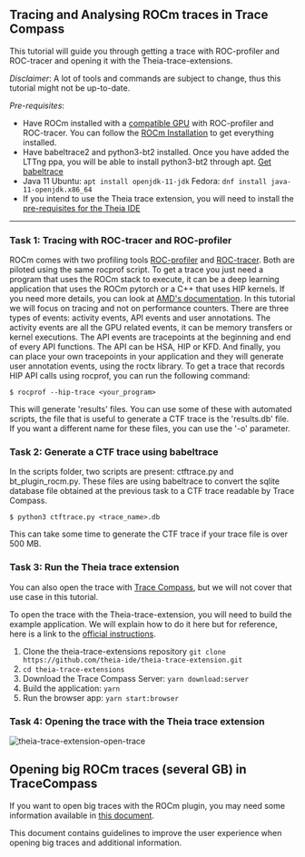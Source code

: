 ## Tracing and Analysing ROCm traces in Trace Compass

This tutorial will guide you through getting a trace with ROC-profiler and ROC-tracer and opening it with the Theia-trace-extensions.

*Disclaimer*: A lot of tools and commands are subject to change, thus this tutorial might not be up-to-date.

*Pre-requisites*:
- Have ROCm installed with a [compatible GPU](https://github.com/RadeonOpenCompute/ROCm#Hardware-and-Software-Support) with ROC-profiler and ROC-tracer. You can follow the [ROCm Installation](https://rocmdocs.amd.com/en/latest/Installation_Guide/Installation-Guide.html) to get everything installed.
- Have babeltrace2 and python3-bt2 installed. Once you have added the LTTng ppa, you will be able to install python3-bt2 through apt. [Get babeltrace](https://babeltrace.org/#bt2-get)
- Java 11
    Ubuntu: `apt install openjdk-11-jdk`
    Fedora: `dnf install java-11-openjdk.x86_64`
- If you intend to use the Theia trace extension, you will need to install the [pre-requisites for the Theia IDE](https://github.com/eclipse-theia/theia/blob/master/doc/Developing.md#prerequisites)

- - -

### Task 1: Tracing with ROC-tracer and ROC-profiler

ROCm comes with two profiling tools [ROC-profiler]() and [ROC-tracer](). Both are piloted using the same rocprof script. To get a trace you just need a program that uses the ROCm stack to execute, it can be a deep learning application that uses the ROCm pytorch or a C++ that uses HIP kernels. If you need more details, you can look at [AMD's documentation](https://rocmdocs.amd.com/en/latest/ROCm_Tools/ROCm-Tools.html). In this tutorial we will focus on tracing and not on performance counters.
There are three types of events: activity events, API events and user annotations. The activity events are all the GPU related events, it can be memory transfers or kernel executions. The API events are tracepoints at the beginning and end of every API functions. The API can be HSA, HIP or KFD. And finally, you can place your own tracepoints in your application and they will generate user annotation events, using the roctx library.
To get a trace that records HIP API calls using rocprof, you can run the following command:
```
$ rocprof --hip-trace <your_program>
```
This will generate 'results' files. You can use some of these with automated scripts, the file that is useful to generate a CTF trace is the 'results.db' file. If you want a different name for these files, you can use the '-o' parameter.

### Task 2: Generate a CTF trace using babeltrace

In the scripts folder, two scripts are present: ctftrace.py and bt_plugin_rocm.py. These files are using babeltrace to convert the sqlite database file obtained at the previous task to a CTF trace readable by Trace Compass.
```
$ python3 ctftrace.py <trace_name>.db
```
This can take some time to generate the CTF trace if your trace file is over 500 MB.

### Task 3: Run the Theia trace extension

You can also open the trace with [Trace Compass](../006-installing-tracecompass/), but we will not cover that use case in this tutorial.

To open the trace with the Theia-trace-extension, you will need to build the example application. We will explain how to do it here but for reference, here is a link to the [official instructions](https://github.com/theia-ide/theia-trace-extension#build-the-extension-and-example-application).

1. Clone the theia-trace-extensions repository `git clone https://github.com/theia-ide/theia-trace-extension.git`
2. `cd theia-trace-extensions`
3. Download the Trace Compass Server: `yarn download:server`
3. Build the application: `yarn`
4. Run the browser app: `yarn start:browser`

### Task 4: Opening the trace with the Theia trace extension

![theia-trace-extension-open-trace](https://raw.githubusercontent.com/tuxology/tracevizlab/master/labs/304-rocm-traces/screenshots/openATrace.gif)


## Opening big ROCm traces (several GB) in TraceCompass

If you want to open big traces with the ROCm plugin, you may need some information available in [this document](guidelines_big_traces.md).

This document contains guidelines to improve the user experience when opening big traces and additional information.
